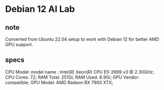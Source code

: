 # Debian 12 AI Lab

## note

Converted from Ubuntu 22.04 setup to work with Debian 12 for better AMD GPU support.

## specs

CPU Model: model name   : Intel(R) Xeon(R) CPU E5-2699 v3 @ 2.30GHz; CPU Cores: 72; RAM Total: 251Gi; RAM Used: 8.9Gi; GPU Vendor: compatible; GPU Model: AMD Radeon RX 7900 XTX;
